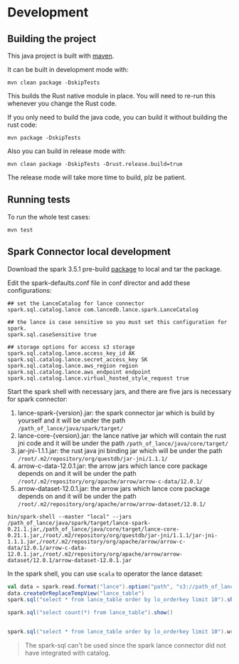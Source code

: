 # Development

## Building the project

This java project is built with [maven](https://maven.apache.org/).

It can be built in development mode with:

```shell
mvn clean package -DskipTests
```

This builds the Rust native module in place. You will need to re-run this
whenever you change the Rust code.

If you only need to build the java code, you can build it without building the rust code:

```shell
mvn package -DskipTests
```


Also you can build in release mode with:
```shell
mvn clean package -DskipTests -Drust.release.build=true
```

The release mode will take more time to build, plz be patient.

## Running tests

To run the whole test cases:

```shell
mvn test
```


## Spark Connector local development

Download the spark 3.5.1 pre-build [package](https://archive.apache.org/dist/spark/spark-3.5.1/spark-3.5.1-bin-hadoop3.tgz) to local and tar the package.

Edit the spark-defaults.conf file in conf director and add these configurations:
```shell
## set the LanceCatalog for lance connector
spark.sql.catalog.lance com.lancedb.lance.spark.LanceCatalog

## the lance is case sensitive so you must set this configuration for spark.
spark.sql.caseSensitive true

## storage options for access s3 storage
spark.sql.catalog.lance.access_key_id AK
spark.sql.catalog.lance.secret_access_key SK
spark.sql.catalog.lance.aws_region region
spark.sql.catalog.lance.aws_endpoint endpoint
spark.sql.catalog.lance.virtual_hosted_style_request true
```

Start the spark shell with necessary jars, and there are five jars is necessary for spark connector:
1. lance-spark-{version}.jar: the spark connector jar which is build by yourself and it will be under the path `/path_of_lance/java/spark/target/`
2. lance-core-{version}.jar: the lance native jar which will contain the rust jni code and it will be under the path `/path_of_lance/java/core/target/`
3. jar-jni-1.1.1.jar: the rust java jni binding jar which will be under the path `/root/.m2/repository/org/questdb/jar-jni/1.1.1/`
4. arrow-c-data-12.0.1.jar: the arrow jars which lance core package depends on and it will be under the path `/root/.m2/repository/org/apache/arrow/arrow-c-data/12.0.1/`
5. arrow-dataset-12.0.1.jar: the arrow jars which lance core package depends on and it will be under the path `/root/.m2/repository/org/apache/arrow/arrow-dataset/12.0.1/`

```shell
bin/spark-shell --master "local" --jars /path_of_lance/java/spark/target/lance-spark-0.21.1.jar,/path_of_lance/java/core/target/lance-core-0.21.1.jar,/root/.m2/repository/org/questdb/jar-jni/1.1.1/jar-jni-1.1.1.jar,/root/.m2/repository/org/apache/arrow/arrow-c-data/12.0.1/arrow-c-data-12.0.1.jar,/root/.m2/repository/org/apache/arrow/arrow-dataset/12.0.1/arrow-dataset-12.0.1.jar
```

In the spark shell, you can use `scala` to operator the lance dataset:
```scala
val data = spark.read.format("lance").option("path", "s3://path_of_lance/ssb_10M.lance").load();
data.createOrReplaceTempView("lance_table")
spark.sql("select * from lance_table order by lo_orderkey limit 10").show()

spark.sql("select count(*) from lance_table").show()


spark.sql("select * from lance_table order by lo_orderkey limit 10").write.format("lance").option("path", "s3://path_of_lance/out.lance").save()
```

> The spark-sql can't be used since the spark lance connector did not have integrated with catalog.